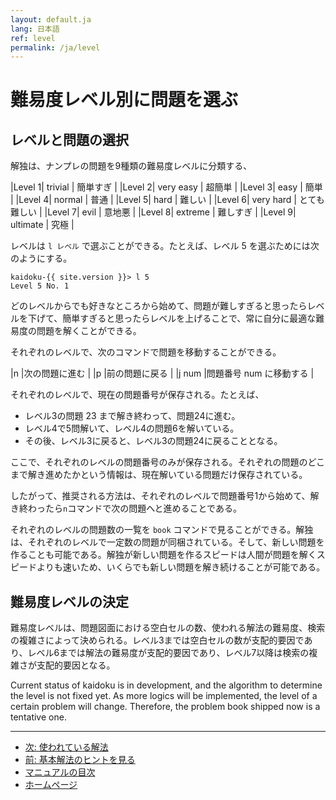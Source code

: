 ```yaml
---
layout: default.ja
lang: 日本語
ref: level
permalink: /ja/level
---
```


# 難易度レベル別に問題を選ぶ

## レベルと問題の選択

解独は、ナンプレの問題を9種類の難易度レベルに分類する、

|Level 1| trivial | 簡単すぎ |
|Level 2| very easy | 超簡単 |
|Level 3| easy | 簡単 |
|Level 4| normal | 普通 |
|Level 5| hard | 難しい |
|Level 6| very hard | とても難しい |
|Level 7| evil | 意地悪 |
|Level 8| extreme | 難しすぎ |
|Level 9| ultimate | 究極 |

レベルは `l レベル` で選ぶことができる。たとえば、レベル 5 を選ぶためには次のようにする。

    kaidoku-{{ site.version }}> l 5
    Level 5 No. 1

どのレベルからでも好きなところから始めて、問題が難しすぎると思ったらレベルを下げて、簡単すぎると思ったらレベルを上げることで、常に自分に最適な難易度の問題を解くことができる。

それぞれのレベルで、次のコマンドで問題を移動することができる。

|n |次の問題に進む |
|p |前の問題に戻る |
|j num |問題番号 num に移動する |

それぞれのレベルで、現在の問題番号が保存される。たとえば、

- レベル3の問題 23 まで解き終わって、問題24に進む。
- レベル4で5問解いて、レベル4の問題6を解いている。
- その後、レベル3に戻ると、レベル3の問題24に戻ることとなる。

ここで、それぞれのレベルの問題番号のみが保存される。それぞれの問題のどこまで解き進めたかという情報は、現在解いている問題だけ保存されている。

したがって、推奨される方法は、それぞれのレベルで問題番号1から始めて、解き終わったら`n`コマンドで次の問題へと進めることである。

それぞれのレベルの問題数の一覧を `book` コマンドで見ることができる。解独は、それぞれのレベルで一定数の問題が同梱されている。そして、新しい問題を作ることも可能である。解独が新しい問題を作るスピードは人間が問題を解くスピードよりも速いため、いくらでも新しい問題を解き続けることが可能である。

## 難易度レベルの決定

難易度レベルは、問題図面における空白セルの数、使われる解法の難易度、検索の複雑さによって決められる。レベル3までは空白セルの数が支配的要因であり、レベル6までは解法の難易度が支配的要因であり、レベル7以降は検索の複雑さが支配的要因となる。

Current status of kaidoku is in development, and the algorithm to determine the level is not fixed yet. As more logics will be implemented, the level of a certain problem will change. Therefore, the problem book shipped now is a tentative one.

- - -

- [次: 使われている解法](./logic)
- [前: 基本解法のヒントを見る](./basichint)
- [マニュアルの目次](./#マニュアル)
- [ホームページ](./)
